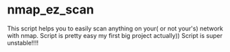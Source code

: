 # nmap_ez_scan
This script helps you to easily scan anything on your( or not your's) network with nmap. Script is pretty easy my first big project actually))
Script is super unstable!!!!
